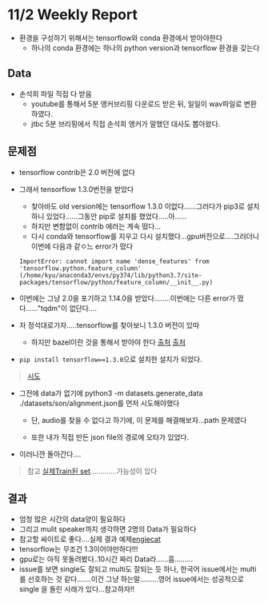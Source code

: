 # 11/2 Weekly Report

* 환경을 구성하기 위해서는 tensorflow와  conda 환경에서 받아야한다
    * 하나의 conda 환경에는 하나의 python version과 tensorflow 환경을 갖는다

## Data

* 손석희 파일 직접 다 받음
    * youtube를 통해서 5분 앵커브리핑  다운로드 받은 뒤, 일일이 wav파일로 변환하였다.
    * jtbc 5분 브리핑에서 직접 손석희 앵커가 말했던 대사도 뽑아왔다.

## 문제점

* tensorflow contrib은 2.0 버전에 없다

* 그래서  tensorflow 1.3.0번전을 받았다
    * 찾아바도 old version에는 tensorflow 1.3.0 이없다......그러다가 pip3로 설치하니 있었다......그동안 pip로 설치를 했었다.....아......
    * 하지만 변함없이 contrib 에러는 계속 떴다...
    * 다시 conda와 tensorflow를 지우고 다시 설치했다...gpu버전으로....그러더니 이번에 다음과 같ㅇ느 error가 떴다
    ```
    ImportError: cannot import name 'dense_features' from 'tensorflow.python.feature_column' (/home/kyu/anaconda3/envs/py374/lib/python3.7/site-packages/tensorflow/python/feature_column/__init__.py)
    ```

* 이번에는 그냥 2.0을 포기하고 1.14.0을 받았다........이번에는 다른 error가 떴다......"tqdm"이 없단다....


* 자 정석대로가자.....tensorflow를 찾아보니 1.3.0 버전이 있따
    * 하지만  bazel이란 것을 통해서 받아야 한다
    [출처](https://docs.bazel.build/versions/master/install-ubuntu.html)
    [출처](https://www.tensorflow.org/install/source)
    
* ``pip install tensorflow==1.3.0``으로 설치한 설치가 되었다.
> [시도](https://github.com/carpedm20/multi-speaker-tacotron-tensorflow/issues/61)


* 그전에 data가 없기에 python3 -m datasets.generate_data ./datasets/son/alignment.json를 먼저 시도해야했다
    * 단, audio를 찾을 수 없다고 하기에, 이 문제를 해결해보자...path 문제였다

    * 또한  내가 직접 만든 json file의 경로에 오타가 있었다.
* 이러니깐 돌아간다....
>  참고 [실제Train된 set](https://github.com/carpedm20/multi-speaker-tacotron-tensorflow/issues/6).............가능성이 있다

## 결과

* 엄청 많은 시간의 data양이 필요하다
* 그리고 mulit speaker까지 생각하면 2명의 Data가 필요하다
* 참고할 싸이트로 좋다....실제 결과 예제[engiecat](https://github.com/engiecat/multi-speaker-tacotron-tensorflow)
*  tensorflow는 무조건 1.3이어야만하다!!!
* gpu로는 아직 못돌려봤다..10시간 짜리 Data라......흠.........
* issue를 보면 single도 잘되고 multi도 잘되는 듯 하나,  한국어 issue에서는 multi를 선호하는 것 같다.......이건 그냥 하는말.........영어 issue에서는 성공적으로 single 을 돌린 사래가 있다...참고하자!!



